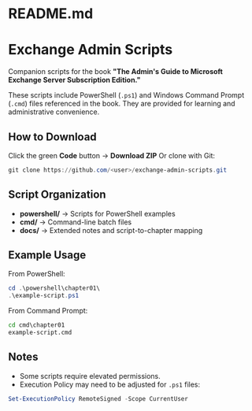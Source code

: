 # README.md

# Exchange Admin Scripts

Companion scripts for the book
**"The Admin's Guide to Microsoft Exchange Server Subscription Edition."**

These scripts include PowerShell (`.ps1`) and Windows Command Prompt (`.cmd`) files referenced in the book.
They are provided for learning and administrative convenience.

## How to Download
Click the green **Code** button → **Download ZIP**
Or clone with Git:
```powershell
git clone https://github.com/<user>/exchange-admin-scripts.git
```

## Script Organization
- **powershell/** → Scripts for PowerShell examples
- **cmd/** → Command-line batch files
- **docs/** → Extended notes and script-to-chapter mapping

## Example Usage
From PowerShell:
```powershell
cd .\powershell\chapter01\
.\example-script.ps1
```

From Command Prompt:
```cmd
cd cmd\chapter01
example-script.cmd
```

## Notes
- Some scripts require elevated permissions.
- Execution Policy may need to be adjusted for `.ps1` files:
```powershell
Set-ExecutionPolicy RemoteSigned -Scope CurrentUser
```